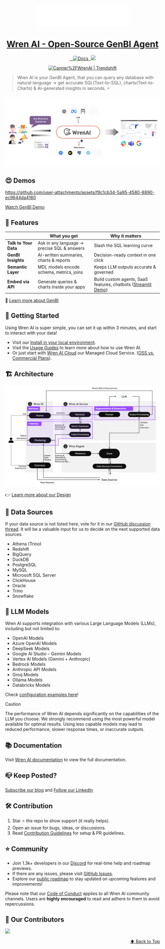 
<p align="center" id="top">
  <a href="https://getwren.ai/?utm_source=github&utm_medium=title&utm_campaign=readme">
    <picture>
      <source media="(prefers-color-scheme: light)" srcset="./misc/wrenai_logo.png">
      <img src="./misc/wrenai_logo_white.png" width="300px">
    </picture>
    <h1 align="center">Wren AI - Open-Source GenBI Agent</h1>
  </a>
</p>

<p align="center">
  <a aria-label="Follow us on X" href="https://x.com/getwrenai">
    <img alt="" src="https://img.shields.io/badge/-@getwrenai-blue?style=for-the-badge&logo=x&logoColor=white&labelColor=gray&logoWidth=20">
  </a>
  <a aria-label="Releases" href="https://github.com/canner/WrenAI/releases">
    <img alt="" src="https://img.shields.io/github/v/release/canner/WrenAI?logo=github&label=GitHub%20Release&color=blue&style=for-the-badge">
  </a>
  <a aria-label="License" href="https://github.com/Canner/WrenAI/blob/main/LICENSE">
    <img alt="" src="https://img.shields.io/github/license/canner/WrenAI?color=blue&style=for-the-badge">
  </a>
  <a href="https://docs.getwren.ai">
    <img src="https://img.shields.io/badge/docs-online-brightgreen?style=for-the-badge" alt="Docs">
  </a>
  <a aria-label="Join the community on GitHub" href="https://discord.gg/5DvshJqG8Z">
    <img alt="" src="https://img.shields.io/badge/-JOIN%20THE%20COMMUNITY-blue?style=for-the-badge&logo=discord&logoColor=white&labelColor=grey&logoWidth=20">
  </a>
  <a aria-label="Canner" href="https://cannerdata.com/?utm_source=github&utm_medium=badge&utm_campaign=readme">
    <img src="https://img.shields.io/badge/%F0%9F%A7%A1-Made%20by%20Canner-blue?style=for-the-badge">
  </a>
</p>

<p align="center">
  <a href="https://trendshift.io/repositories/9263" target="_blank"><img src="https://trendshift.io/api/badge/repositories/9263" alt="Canner%2FWrenAI | Trendshift" style="width: 250px; height: 55px;" width="250" height="55"/></a>
</p>

> Wren AI is your GenBI Agent, that you can query any database with natural language → get accurate SQL(Text-to-SQL), charts(Text-to-Charts) & AI-generated insights in seconds. ⚡️

<p align="center">
  <img src="./misc/workflow.png">
</p>

## 😍 Demos

https://github.com/user-attachments/assets/f9c1cb34-5a95-4580-8890-ec9644da4160

[Watch GenBI Demo](https://github.com/user-attachments/assets/90ad1d35-bb1e-490b-9676-b29863ff090b)

## 🤖 Features

|                    | What you get | Why it matters |
|--------------------|--------------|----------------|
| **Talk to Your Data** | Ask in any language → precise SQL & answers | Slash the SQL learning curve﻿ |
| **GenBI Insights** | AI-written summaries, charts & reports | Decision-ready context in one click﻿ |
| **Semantic Layer** | MDL models encode schema, metrics, joins | Keeps LLM outputs accurate & governed﻿ |
| **Embed via API**  | Generate queries & charts inside your apps | Build custom agents, SaaS features, chatbots﻿ ([Streamlit Demo](https://huggingface.co/spaces/getWrenAI/wrenai-cloud-api-demo)) |

🤩 [Learn more about GenBI](https://getwren.ai/genbi?utm_source=github&utm_medium=content&utm_campaign=readme)

## 🚀 Getting Started

Using Wren AI is super simple, you can set it up within 3 minutes, and start to interact with your data!

- Visit our [Install in your local environment](http://docs.getwren.ai/oss/installation?utm_source=github&utm_medium=content&utm_campaign=readme).
- Visit the [Usage Guides](https://docs.getwren.ai/oss/guide/connect/overview?utm_source=github&utm_medium=content&utm_campaign=readme) to learn more about how to use Wren AI.
- Or just start with [Wren AI Cloud](https://getwren.ai/?utm_source=github&utm_medium=content&utm_campaign=readme) our Managed Cloud Service. ([OSS vs. Commercial Plans](https://docs.getwren.ai/oss/overview/cloud_vs_self_host)).

## 🏗️ Architecture

<p align="center">
  <img src="./misc/how_wrenai_works.png">
</p>

👉 [Learn more about our Design](https://getwren.ai/post/how-we-design-our-semantic-engine-for-llms-the-backbone-of-the-semantic-layer-for-llm-architecture?utm_source=github&utm_medium=content&utm_campaign=readme)


## 🔌 Data Sources

If your data source is not listed here, vote for it in our [GitHub discussion thread](https://github.com/Canner/WrenAI/discussions/327). It will be a valuable input for us to decide on the next supported data sources.
- Athena (Trino)
- Redshift
- BigQuery
- DuckDB
- PostgreSQL
- MySQL
- Microsoft SQL Server
- ClickHouse
- Oracle
- Trino
- Snowflake

## 🤖 LLM Models

Wren AI supports integration with various Large Language Models (LLMs), including but not limited to:
- OpenAI Models
- Azure OpenAI Models
- DeepSeek Models
- Google AI Studio – Gemini Models
- Vertex AI Models (Gemini + Anthropic)
- Bedrock Models
- Anthropic API Models
- Groq Models
- Ollama Models
- Databricks Models

Check [configuration examples here](https://github.com/Canner/WrenAI/tree/main/wren-ai-service/docs/config_examples)!

> [!CAUTION]
> The performance of Wren AI depends significantly on the capabilities of the LLM you choose. We strongly recommend using the most powerful model available for optimal results. Using less capable models may lead to reduced performance, slower response times, or inaccurate outputs.

## 📚 Documentation

Visit [Wren AI documentation](https://docs.getwren.ai/oss/overview/introduction?utm_source=github&utm_medium=content&utm_campaign=readme) to view the full documentation.

## 📪 Keep Posted?

[Subscribe our blog](https://www.getwren.ai/blog/?utm_source=github&utm_medium=content&utm_campaign=readme) and [Follow our LinkedIn](https://www.linkedin.com/company/wrenai)

## 🛠️ Contribution

1.	Star ⭐ the repo to show support (it really helps).
2.	Open an issue for bugs, ideas, or discussions.
3.	Read [Contribution Guidelines](https://github.com/Canner/WrenAI/blob/main/CONTRIBUTING.md) for setup & PR guidelines.

## ⭐️ Community

- Join 1.3k+ developers in our [Discord](https://discord.gg/5DvshJqG8Z) for real-time help and roadmap previews.
- If there are any issues, please visit [GitHub Issues](https://github.com/Canner/WrenAI/issues).
- Explore our [public roadmap](https://wrenai.notion.site/) to stay updated on upcoming features and improvements!

Please note that our [Code of Conduct](./CODE_OF_CONDUCT.md) applies to all Wren AI community channels. Users are **highly encouraged** to read and adhere to them to avoid repercussions.

## 🎉 Our Contributors
<a href="https://github.com/canner/wrenAI/graphs/contributors">
  <img src="https://contrib.rocks/image?repo=Canner/WrenAI" />
</a>

<p align="right">
  <a href="#top">⬆️ Back to Top</a>
</p>
